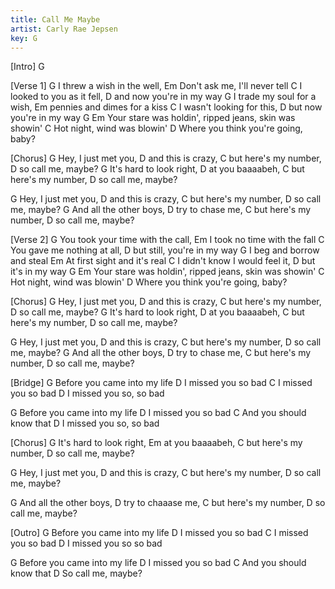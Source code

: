 ```yaml
---
title: Call Me Maybe
artist: Carly Rae Jepsen
key: G
---
```

[Intro]
G
 
[Verse 1]
G
I threw a wish in the well,
Em
Don't ask me, I'll never tell
C
I looked to you as it fell,
D
and now you're in my way
G
I trade my soul for a wish,
Em
pennies and dimes for a kiss
C
I wasn't looking for this,
D
but now you're in my way
G                                 Em
Your stare was holdin', ripped jeans, skin was showin'
C
Hot night, wind was blowin'
D
Where you think you're going, baby?
 
 
[Chorus]
G
Hey, I just met you,
D
and this is crazy,
C
but here's my number,
D
so call me, maybe?
G
It's hard to look right,
D
at you baaaabeh,
C
but here's my number,
D
so call me, maybe?
 
G
Hey, I just met you,
D
and this is crazy,
C
but here's my number,
D
so call me, maybe?
G
And all the other boys,
D
try to chase me,
C
but here's my number,
D
so call me, maybe?
 
 
[Verse 2]
G
You took your time with the call,
Em
I took no time with the fall
C
You gave me nothing at all,
D
but still, you're in my way
G
I beg and borrow and steal
Em
At first sight and it's real
C
I didn't know I would feel it,
D
but it's in my way
G                                 Em
Your stare was holdin', ripped jeans, skin was showin'
C
Hot night, wind was blowin'
D
Where you think you're going, baby?
 
 
[Chorus]
G
Hey, I just met you,
D
and this is crazy,
C
but here's my number,
D
so call me, maybe?
G
It's hard to look right,
D
at you baaaabeh,
C
but here's my number,
D
so call me, maybe?
 
G
Hey, I just met you,
D
and this is crazy,
C
but here's my number,
D
so call me, maybe?
G
And all the other boys,
D
try to chase me,
C
but here's my number,
D
so call me, maybe?
 
 
[Bridge]
G
Before you came into my life
D
I missed you so bad
C
I missed you so bad
D
I missed you so, so bad
 
G
Before you came into my life
D
I missed you so bad
C
And you should know that
D
I missed you so, so bad
 
 
[Chorus]
G
It's hard to look right,
Em
at you baaaabeh,
C
but here's my number,
D
so call me, maybe?
 
G
Hey, I just met you,
D
and this is crazy,
C
but here's my number,
D
so call me, maybe?
 
G
And all the other boys,
D
try to chaaase me,
C
but here's my number,
D
so call me, maybe?
 
 
[Outro]
G
Before you came into my life
D
I missed you so bad
C
I missed you so bad
D
I missed you so so bad
 
G
Before you came into my life
D
I missed you so bad
C
And you should know that
D
So call me, maybe?